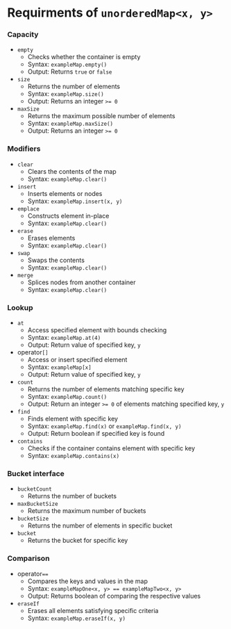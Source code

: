 # Requirments of `unorderedMap<x, y>`
### Capacity
- `empty `
	- Checks whether the container is empty
	- Syntax: `exampleMap.empty()` 
	- Output: Returns `true` or `false`
- `size` 
	- Returns the number of elements
	- Syntax: `exampleMap.size()`
	- Output: Returns an integer `>= 0`
- `maxSize`
	- Returns the maximum possible number of elements
	- Syntax: `exampleMap.maxSize()`
	- Output: Returns an integer `>= 0`
###  Modifiers
- `clear`
	- Clears the contents of the map
	- Syntax: `exampleMap.clear()`
- `insert`
	- Inserts elements or nodes
	- Syntax: `exampleMap.insert(x, y)`
- `emplace`
	- Constructs element in-place
	- Syntax: `exampleMap.clear()`
- `erase`
	- Erases elements
	- Syntax: `exampleMap.clear()`
- `swap`
	- Swaps the contents
	- Syntax: `exampleMap.clear()`
- `merge`
	- Splices nodes from another container
	- Syntax: `exampleMap.clear()`
### Lookup
- `at`
	- Access specified element with bounds checking
	- Syntax: `exampleMap.at(4)`
	- Output: Return value of specified key, `y`
- operator`[]`
	- Access or insert specified element
	- Syntax: `exampleMap[x]`
	- Output: Return value of specified key, `y`
- `count` 
	- Returns the number of elements matching specific key
	- Syntax: `exampleMap.count()`
	- Output: Return an integer `>= 0`  of elements matching specified key, `y` 
- `find` 
	- Finds element with specific key
	- Syntax: `exampleMap.find(x)` or `exampleMap.find(x, y)`
	- Output: Return boolean if specified key is found
- `contains`
	- Checks if the container contains element with specific key
	- Syntax: `exampleMap.contains(x)`
### Bucket interface 
- `bucketCount`
	- Returns the number of buckets  
- `maxBucketSize`
	- Returns the maximum number of buckets
- `bucketSize`
	- Returns the number of elements in specific bucket
- `bucket`
	- Returns the bucket for specific key

### Comparison
- operator`==` 
	- Compares the keys and values in the map
	- Syntax: `exampleMapOne<x, y> == exampleMapTwo<x, y>`
	- Output: Returns boolean of comparing the respective values
- `eraseIf`
	- Erases all elements satisfying specific criteria
	- Syntax: `exampleMap.eraseIf(x, y)`
